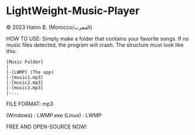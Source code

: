 # LightWeight-Music-Player
© 2023 Hatim B. (Morocco/المغرب)

HOW TO USE:
	Simply make a folder that contains your favorite songs.
	If no music files detected, the program will crash.
	The structure must look like this:

	[Music Folder]
	|
	|-[LWMP] (The app)
	|-[music1.mp3]
	|-[music2.mp3]
	|-[music3.mp3]
	|-...

FILE FORMAT: mp3

(Windows) : LWMP.exe
(Linux) : LWMP

FREE AND OPEN-SOURCE NOW!
